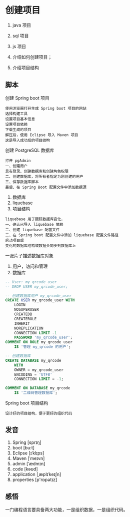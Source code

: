 # 创建项目

1. java 项目
2. sql 项目
3. js 项目


1. 介绍如何创建项目；
2. 介绍项目结构

## 脚本

创建 Spring boot 项目

```
使用浏览器打开生成 Spring boot 项目的网站
选择构建工具
设置项目基本信息
设置项目依赖
下载生成的项目
解压后，使用 Eclipse 导入 Maven 项目
这是导入成功后的项目结构
```

创建 PostgreSQL 数据库

```
打开 pgAdmin
一、创建用户
具有登录、创建数据库和创建角色权限
二、创建数据库，将所有者指定为刚创建的用户
三、保存数据库脚本
最后、在 Spring Boot 配置文件中添加数据源
```




1. 数据库
2. liquebase
3. 项目结构

```
liquebase 用于跟踪数据库变化，
一、确认已导入 liquebase 依赖
二、创建 liquebase 配置文件
三、在 Spring boot 配置文件中添加 liquebase 配置文件路径
启动项目后
变化的数据库结构或数据会同步到数据库上
```


一张片子描述数据库对象
1. 用户，访问和管理
2. 数据库

```sql
-- User: my_qrcode_user
-- DROP USER my_qrcode_user;

-- 创建数据库用户 my_qrcode_user
CREATE USER my_qrcode_user WITH
	LOGIN
	NOSUPERUSER
	CREATEDB
	CREATEROLE
	INHERIT
	NOREPLICATION
	CONNECTION LIMIT -1
	PASSWORD 'my_qrcode_user';
COMMENT ON ROLE my_qrcode_user 
    IS '管理 my_qrcode 的用户';

-- 创建数据库
CREATE DATABASE my_qrcode
    WITH 
    OWNER = my_qrcode_user
    ENCODING = 'UTF8'
    CONNECTION LIMIT = -1;

COMMENT ON DATABASE my_qrcode
    IS '二维码管理数据库';
```


Spring boot 项目结构

```
设计好的项目结构，便于更好的组织代码

```

## 发音

1. Spring [sprɪŋ]
2. boot [bu:t]
3. Eclipse [ɪˈklɪps]
4. Maven [ˈmeɪvn]
5. admin [ˈædmɪn]
6. code [kəʊd]
7. application [ˌæplɪˈkeɪʃn]
8. properties [p'rɒpətɪz]

## 感悟

一门编程语言要具备两大功能，一是组织数据，一是组织代码。
